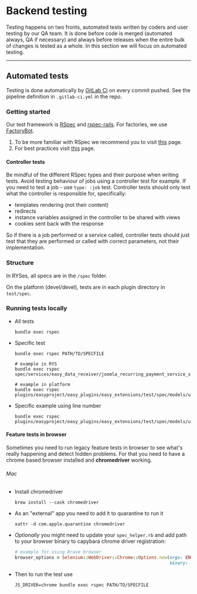 # Backend testing

Testing happens on two fronts, automated tests written by coders and user testing by our QA team. It is done before code
is merged (automated always, QA if necessary) and always before releases when the entire bulk of changes is tested as a
whole. In this section we will focus on automated testing.

---

## Automated tests

Testing is done automatically by [GitLab CI](https://docs.gitlab.com/ce/ci/) on every commit pushed. See the pipeline
definition in `.gitlab-ci.yml` in the repo.

### Getting started

Our test framework is [RSpec](https://github.com/rspec) and [rspec-rails](https://github.com/rspec/rspec-rails).
For factories, we use [FactoryBot](https://github.com/thoughtbot/factory_bot).

1. To be more familiar with RSpec we recommend you to visit [this](https://rspec.info/documentation) page.
2. For best practices visit [this](https://www.betterspecs.org/) page.

#### Controller tests

Be mindful of the different RSpec types and their purpose when writing tests. Avoid testing behaviour of jobs using a
controller test for example. If you need to test a job - use `type: :job` test. Controller tests should only test what
the controller is responsible for, specifically:

* templates rendering (not their content)
* redirects
* instance variables assigned in the controller to be shared with views
* cookies sent back with the response

So if there is a job performed or a service called, controller tests should just test that they are performed or called
with correct parameters, not their implementation.

### Structure

In RYSes, all specs are in the `/spec` folder.

On the platform (devel/devel), tests are in each plugin directory in `test/spec`.

### Running tests locally

- All tests
  ```
  bundle exec rspec
  ```
- Specific test
  ```
  bundle exec rspec PATH/TO/SPECFILE

  # example in RYS
  bundle exec rspec spec/services/easy_data_receiver/joomla_recurring_payment_service_spec.rb

  # example in platform
  bundle exec rspec plugins/easyproject/easy_plugins/easy_extensions/test/spec/models/user_spec.rb
  ```
- Specific example using line number
  ```
  bundle exec rspec plugins/easyproject/easy_plugins/easy_extensions/test/spec/models/user_spec.rb:31
  ```

#### Feature tests in browser

Sometimes you need to run legacy feature tests in browser to see what's really happening and detect hidden problems. For
that you need to have a chrome based browser installed and **chromedriver** working.

###### Mac

- Install chromedriver
  ```
  brew install --cask chromedriver
  ```
- As an "external" app you need to add it to quarantine to run it
  ```
  xattr -d com.apple.quarantine chromedriver
  ```
- _Optionally_ you might need to update your `spec_helper.rb` and add path to your browser binary to capybara chrome
  driver registration:
  ```ruby
  # example for using Brave browser
  browser_options = Selenium::WebDriver::Chrome::Options.new(args: ENV['CHROME_OPTIONS'].to_s.split,
                                                             binary: '/Applications/Brave Browser.app/Contents/MacOS/Brave Browser')
  ```
- Then to run the test use
  ```
  JS_DRIVER=chrome bundle exec rspec PATH/TO/SPECFILE
  ```
